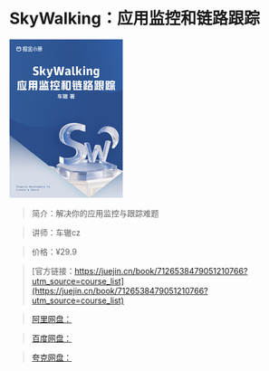 # SkyWalking：应用监控和链路跟踪

![img](../../assets/64886f6ba6e94fb982ed744d4873f1a1~tplv-k3u1fbpfcp-no-mark_280_280_200_280.png)

> 简介：解决你的应用监控与跟踪难题

> 讲师：车辙cz

> 价格：¥29.9

> [官方链接：https://juejin.cn/book/7126538479051210766?utm_source=course_list](https://juejin.cn/book/7126538479051210766?utm_source=course_list)

> [阿里网盘：]()

> [百度网盘：]()

> [夸克网盘：]()
